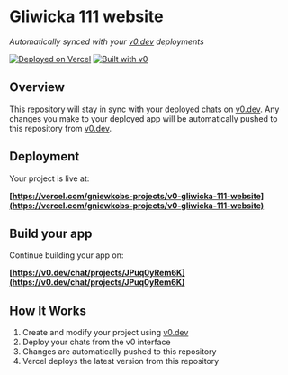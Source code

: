 # Gliwicka 111 website

*Automatically synced with your [v0.dev](https://v0.dev) deployments*

[![Deployed on Vercel](https://img.shields.io/badge/Deployed%20on-Vercel-black?style=for-the-badge&logo=vercel)](https://vercel.com/gniewkobs-projects/v0-gliwicka-111-website)
[![Built with v0](https://img.shields.io/badge/Built%20with-v0.dev-black?style=for-the-badge)](https://v0.dev/chat/projects/JPuq0yRem6K)

## Overview

This repository will stay in sync with your deployed chats on [v0.dev](https://v0.dev).
Any changes you make to your deployed app will be automatically pushed to this repository from [v0.dev](https://v0.dev).

## Deployment

Your project is live at:

**[https://vercel.com/gniewkobs-projects/v0-gliwicka-111-website](https://vercel.com/gniewkobs-projects/v0-gliwicka-111-website)**

## Build your app

Continue building your app on:

**[https://v0.dev/chat/projects/JPuq0yRem6K](https://v0.dev/chat/projects/JPuq0yRem6K)**

## How It Works

1. Create and modify your project using [v0.dev](https://v0.dev)
2. Deploy your chats from the v0 interface
3. Changes are automatically pushed to this repository
4. Vercel deploys the latest version from this repository
